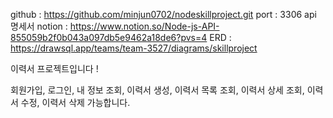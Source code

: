 github : https://github.com/minjun0702/nodeskillproject.git
port : 3306
api 명세서 notion : https://www.notion.so/Node-js-API-855059b2f0b043a097db5e9462a18de6?pvs=4
ERD : https://drawsql.app/teams/team-3527/diagrams/skillproject

이력서 프로젝트입니다 !

회원가입, 로그인, 내 정보 조회, 이력서 생성, 이력서 목록 조회, 이력서 상세 조회, 이력서 수정, 이력서 삭제 가능합니다. 

